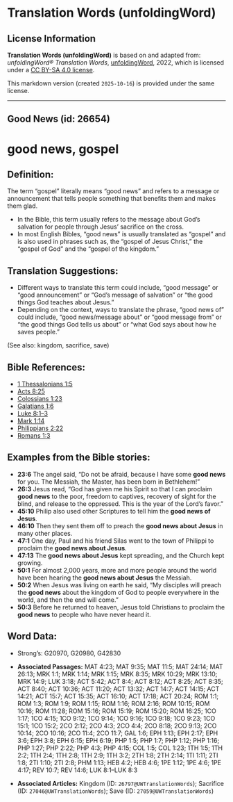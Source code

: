 # Translation Words (unfoldingWord)

## License Information

**Translation Words (unfoldingWord)** is based on and adapted from: _unfoldingWord® Translation Words_, [unfoldingWord](https://unfoldingword.org/utw), 2022, which is licensed under a [CC BY-SA 4.0 license](https://creativecommons.org/licenses/by-sa/4.0/legalcode.en).

This markdown version (created `2025-10-16`) is provided under the same license.



--------------------------------

## Good News (id: 26654)

good news, gospel
=================

Definition:
-----------

The term “gospel” literally means “good news” and refers to a message or announcement that tells people something that benefits them and makes them glad.

* In the Bible, this term usually refers to the message about God’s salvation for people through Jesus’ sacrifice on the cross.
* In most English Bibles, “good news” is usually translated as “gospel” and is also used in phrases such as, the “gospel of Jesus Christ,” the “gospel of God” and the “gospel of the kingdom.”

Translation Suggestions:
------------------------

* Different ways to translate this term could include, “good message” or “good announcement” or “God’s message of salvation” or “the good things God teaches about Jesus.”
* Depending on the context, ways to translate the phrase, “good news of” could include, “good news/message about” or “good message from” or “the good things God tells us about” or “what God says about how he saves people.”

(See also: kingdom, sacrifice, save)

Bible References:
-----------------

* [1 Thessalonians 1:5](https://ref.ly/1Thess1:5)
* [Acts 8:25](https://ref.ly/Acts8:25)
* [Colossians 1:23](https://ref.ly/Col1:23)
* [Galatians 1:6](https://ref.ly/Gal1:6)
* [Luke 8:1–3](https://ref.ly/Luke8:1-Luke8:3)
* [Mark 1:14](https://ref.ly/Mark1:14)
* [Philippians 2:22](https://ref.ly/Phil2:22)
* [Romans 1:3](https://ref.ly/Rom1:3)

Examples from the Bible stories:
--------------------------------

* **23:6** The angel said, “Do not be afraid, because I have some **good news** for you. The Messiah, the Master, has been born in Bethlehem!”
* **26:3** Jesus read, “God has given me his Spirit so that I can proclaim **good news** to the poor, freedom to captives, recovery of sight for the blind, and release to the oppressed. This is the year of the Lord’s favor.”
* **45:10** Philip also used other Scriptures to tell him the **good news of Jesus**.
* **46:10** Then they sent them off to preach the **good news about Jesus** in many other places.
* **47:1** One day, Paul and his friend Silas went to the town of Philippi to proclaim the **good news about Jesus**.
* **47:13** The **good news about Jesus** kept spreading, and the Church kept growing.
* **50:1** For almost 2,000 years, more and more people around the world have been hearing the **good news about Jesus** the Messiah.
* **50:2** When Jesus was living on earth he said, “My disciples will preach the **good news** about the kingdom of God to people everywhere in the world, and then the end will come.”
* **50:3** Before he returned to heaven, Jesus told Christians to proclaim the **good news** to people who have never heard it.

Word Data:
----------

* Strong’s: G20970, G20980, G42830

* **Associated Passages:** MAT 4:23; MAT 9:35; MAT 11:5; MAT 24:14; MAT 26:13; MRK 1:1; MRK 1:14; MRK 1:15; MRK 8:35; MRK 10:29; MRK 13:10; MRK 14:9; LUK 3:18; ACT 5:42; ACT 8:4; ACT 8:12; ACT 8:25; ACT 8:35; ACT 8:40; ACT 10:36; ACT 11:20; ACT 13:32; ACT 14:7; ACT 14:15; ACT 14:21; ACT 15:7; ACT 15:35; ACT 16:10; ACT 17:18; ACT 20:24; ROM 1:1; ROM 1:3; ROM 1:9; ROM 1:15; ROM 1:16; ROM 2:16; ROM 10:15; ROM 10:16; ROM 11:28; ROM 15:16; ROM 15:19; ROM 15:20; ROM 16:25; 1CO 1:17; 1CO 4:15; 1CO 9:12; 1CO 9:14; 1CO 9:16; 1CO 9:18; 1CO 9:23; 1CO 15:1; 1CO 15:2; 2CO 2:12; 2CO 4:3; 2CO 4:4; 2CO 8:18; 2CO 9:13; 2CO 10:14; 2CO 10:16; 2CO 11:4; 2CO 11:7; GAL 1:6; EPH 1:13; EPH 2:17; EPH 3:6; EPH 3:8; EPH 6:15; EPH 6:19; PHP 1:5; PHP 1:7; PHP 1:12; PHP 1:16; PHP 1:27; PHP 2:22; PHP 4:3; PHP 4:15; COL 1:5; COL 1:23; 1TH 1:5; 1TH 2:2; 1TH 2:4; 1TH 2:8; 1TH 2:9; 1TH 3:2; 2TH 1:8; 2TH 2:14; 1TI 1:11; 2TI 1:8; 2TI 1:10; 2TI 2:8; PHM 1:13; HEB 4:2; HEB 4:6; 1PE 1:12; 1PE 4:6; 1PE 4:17; REV 10:7; REV 14:6; LUK 8:1–LUK 8:3
* **Associated Articles:** Kingdom (ID: `26797@UWTranslationWords`); Sacrifice (ID: `27046@UWTranslationWords`); Save (ID: `27059@UWTranslationWords`)

